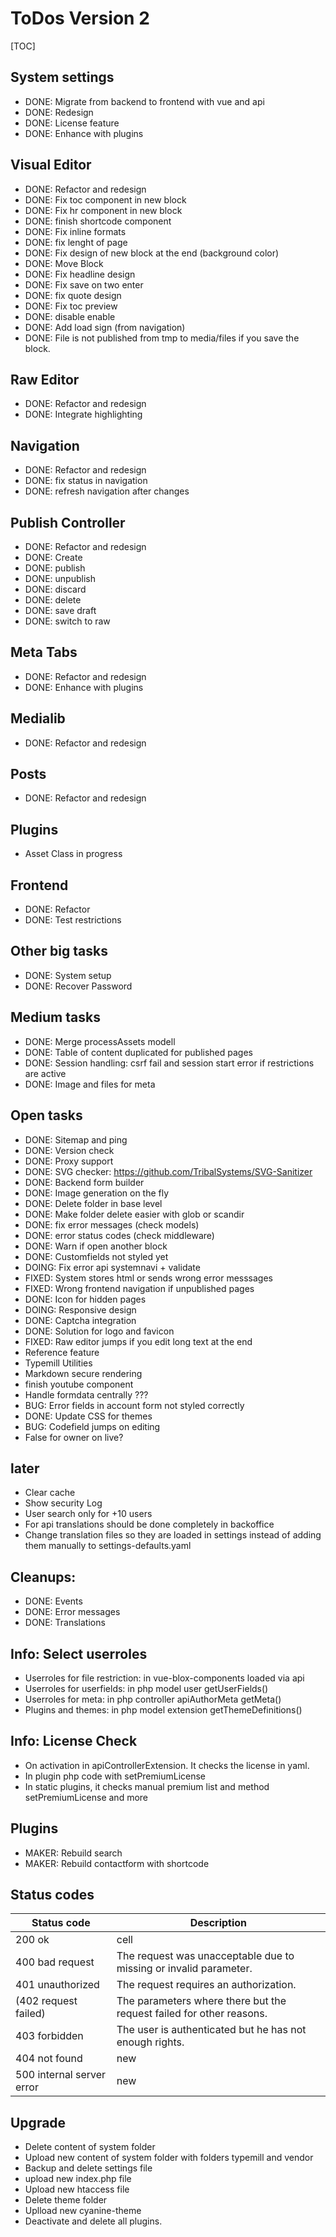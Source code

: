 # ToDos Version 2

[TOC]

## System settings

* DONE: Migrate from backend to frontend with vue and api
* DONE: Redesign
* DONE: License feature
* DONE: Enhance with plugins

## Visual Editor

* DONE: Refactor and redesign
* DONE: Fix toc component in new block
* DONE: Fix hr component in new block
* DONE: finish shortcode component
* DONE: Fix inline formats
* DONE: fix lenght of page
* DONE: Fix design of new block at the end (background color)
* DONE: Move Block
* DONE: Fix headline design
* DONE: Fix save on two enter
* DONE:  fix quote design
* DONE: Fix toc preview
* DONE: disable enable 
* DONE: Add load sign (from navigation)
* DONE: File is not published from tmp to media/files if you save the block.

## Raw Editor

* DONE: Refactor and redesign
* DONE: Integrate highlighting

## Navigation

* DONE: Refactor and redesign
* DONE: fix status in navigation
* DONE: refresh navigation after changes

## Publish Controller

* DONE: Refactor and redesign
* DONE: Create 
* DONE: publish
* DONE: unpublish
* DONE: discard
* DONE: delete
* DONE: save draft
* DONE: switch to raw

## Meta Tabs

* DONE: Refactor and redesign
* DONE: Enhance with plugins

## Medialib

* DONE: Refactor and redesign

## Posts

* DONE: Refactor and redesign

## Plugins

* Asset Class in progress

## Frontend

* DONE: Refactor
* DONE: Test restrictions

## Other big tasks

* DONE: System setup
* DONE: Recover Password

## Medium tasks

* DONE: Merge processAssets modell
* DONE: Table of content duplicated for published pages
* DONE: Session handling: csrf fail and session start error if restrictions are active
* DONE: Image and files for meta

## Open tasks

* DONE: Sitemap and ping
* DONE: Version check
* DONE: Proxy support
* DONE: SVG checker: https://github.com/TribalSystems/SVG-Sanitizer
* DONE: Backend form builder
* DONE: Image generation on the fly
* DONE: Delete folder in base level
* DONE: Make folder delete easier with glob or scandir
* DONE: fix error messages (check models)
* DONE: error status codes (check middleware)
* DONE: Warn if open another block
* DONE: Customfields not styled yet
* DOING: Fix error api systemnavi + validate
* FIXED: System stores html or sends wrong error messsages
* FIXED: Wrong frontend navigation if unpublished pages
* DONE: Icon for hidden pages
* DOING: Responsive design
* DONE: Captcha integration
* DONE: Solution for logo and favicon
* FIXED: Raw editor jumps if you edit long text at the end
* Reference feature
* Typemill Utilities
* Markdown secure rendering
* finish youtube component
* Handle formdata centrally ???
* BUG: Error fields in account form not styled correctly
* DONE: Update CSS for themes
* BUG: Codefield jumps on editing
* False for owner on live?

## later

* Clear cache
* Show security Log
* User search only for +10 users
* For api translations should be done completely in backoffice
* Change translation files so they are loaded in settings instead of adding them manually to settings-defaults.yaml

## Cleanups:

* DONE: Events
* DONE: Error messages
* DONE: Translations

## Info: Select userroles

* Userroles for file restriction: in vue-blox-components loaded via api
* Userroles for userfields: in php model user getUserFields()
* Userroles for meta: in php controller apiAuthorMeta getMeta()
* Plugins and themes: in php model extension getThemeDefinitions()

## Info: License Check

* On activation in apiControllerExtension. It checks the license in yaml.
* In plugin php code with setPremiumLicense
* In static plugins, it checks manual premium list and method setPremiumLicense and more 

## Plugins

* MAKER: Rebuild search
* MAKER: Rebuild contactform with shortcode

## Status codes

| Status code | Description | 
|---|---|
| 200 ok | cell | 
| 400 bad request | The request was unacceptable due to missing or invalid parameter. | 
| 401 unauthorized | The request requires an authorization. | 
| (402 request failed) | The parameters where there but the request failed for other reasons. | 
| 403 forbidden | The user is authenticated but he has not enough rights. | 
| 404 not found | new | 
| 500 internal server error | new |

## Upgrade

* Delete content of system folder
* Upload new content of system folder with folders typemill and vendor
* Backup and delete settings file 
* upload new index.php file
* Upload new htaccess file
* Delete theme folder
* Uplload new cyanine-theme
* Deactivate and delete all plugins.

